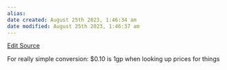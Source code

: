 ```yaml
---
alias: 
date created: August 25th 2023, 1:46:34 am
date modified: August 25th 2023, 1:46:37 am
---
```

[Edit Source](https://github.com/bradhaas/TheCompendium-v2/blob/main/Worldbuilding/Currency.md)

For really simple conversion: $0.10 is 1gp when looking up prices for things


